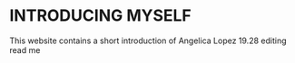 # INTRODUCING MYSELF
This website contains a short introduction of Angelica Lopez 
19.28 editing read me
